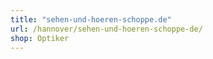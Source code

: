 ```yaml
---
title: "sehen-und-hoeren-schoppe.de"
url: /hannover/sehen-und-hoeren-schoppe-de/
shop: Optiker
---
```

